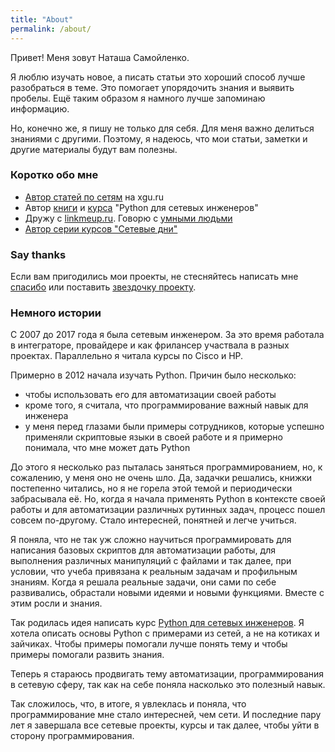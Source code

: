 ```yaml
---
title: "About"
permalink: /about/
---
```


Привет! Меня зовут Наташа Самойленко.


Я люблю изучать новое, а писать статьи это хороший способ лучше разобраться в теме.
Это помогает упорядочить знания и выявить пробелы.
Ещё таким образом я намного лучше запоминаю информацию.


Но, конечно же, я пишу не только для себя. Для меня важно делиться знаниями с другими.
Поэтому, я надеюсь, что мои статьи, заметки и другие материалы будут вам полезны.

### Коротко обо мне

* [Автор статей по сетям](http://xgu.ru/wiki/%D0%A3%D1%87%D0%B0%D1%81%D1%82%D0%BD%D0%B8%D0%BA:Nata) на xgu.ru
* Автор [книги](https://www.gitbook.com/book/natenka/pyneng/details) и [курса](https://natenka.github.io/pyneng-online/) "Python для сетевых инженеров"
* Дружу с [linkmeup.ru](https://linkmeup.ru/). Говорю с [умными людьми](https://linkmeup.ru/tag/%D0%BF%D0%BEccie%D0%BB%D0%BA%D0%B8/)
* [Автор серии курсов "Сетевые дни"](https://github.com/natenka/NetDay)

### Say thanks


Если вам пригодились мои проекты, не стесняйтесь написать мне [спасибо](https://saythanks.io/to/natenka) или поставить [звездочку проекту](https://github.com/natenka).


### Немного истории

С 2007 до 2017 года я была сетевым инженером.
За это время работала в интеграторе, провайдере и как фрилансер участвала в разных проектах.
Параллельно я читала курсы по Cisco и HP.

Примерно в 2012 начала изучать Python.
Причин было несколько:

* чтобы использовать его для автоматизации своей работы
* кроме того, я считала, что программирование важный навык для инженера
* у меня перед глазами были примеры сотрудников, которые успешно применяли скриптовые языки в своей работе и я примерно понимала, что мне может дать Python

До этого я несколько раз пыталась заняться программированием, но, к сожалению, у меня оно не очень шло.
Да, задачки решались, книжки постепенно читались, но я не горела этой темой и периодически забрасывала её.
Но, когда я начала применять Python в контексте своей работы и для автоматизации различных рутинных задач, процесс пошел совсем по-другому.
Стало интересней, понятней и легче учиться.

Я поняла, что не так уж сложно научиться программировать для написания базовых скриптов для автоматизации работы, для выполнения различных манипуляций с файлами и так далее, при условии, что учеба привязана к реальным задачам и профильным знаниям.
Когда я решала реальные задачи, они сами по себе развивались, обрастали новыми идеями и новыми функциями.
Вместе с этим росли и знания.

Так родилась идея написать курс [Python для сетевых инженеров](https://www.gitbook.com/book/natenka/pyneng/details).
Я хотела описать основы Python  с примерами из сетей, а не на котиках и зайчиках.
Чтобы примеры помогали лучше понять тему и  чтобы примеры помогали развить знания.

Теперь я стараюсь продвигать тему автоматизации, программирования в сетевую сферу, так как на себе поняла насколько это полезный навык.


Так сложилось, что, в итоге, я увлеклась и поняла, что программирование мне стало интересней, чем сети.
И последние пару лет я завершала все сетевые проекты, курсы и так далее, чтобы уйти в сторону программирования.


